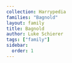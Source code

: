 ```yaml
---
collection: Harrypedia
families: "Bagnold"
layout: family
title: Bagnold
author: Luke Schierer
tags: ["family"]
sidebar:
  order: 1
---
```


